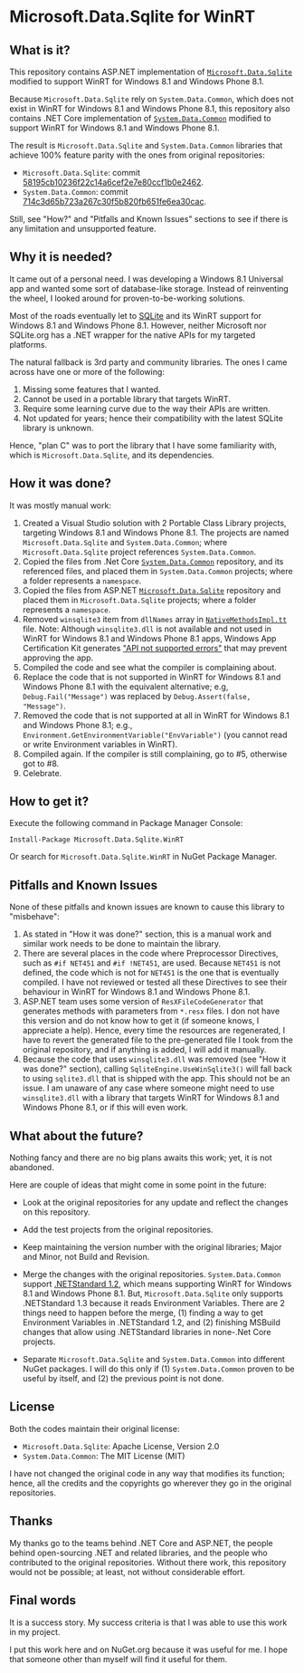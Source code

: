 # Microsoft.Data.Sqlite for WinRT #

## What is it? ##

This repository contains ASP.NET implementation of [`Microsoft.Data.Sqlite`](https://github.com/aspnet/Microsoft.Data.Sqlite) modified to support WinRT for Windows 8.1 and Windows Phone 8.1.

Because `Microsoft.Data.Sqlite` rely on `System.Data.Common`, which does not exist in WinRT for Windows 8.1 and Windows Phone 8.1, this repository also contains 
.NET Core implementation of [`System.Data.Common`](https://github.com/dotnet/corefx) modified to support WinRT for Windows 8.1 and Windows Phone 8.1.

The result is `Microsoft.Data.Sqlite` and `System.Data.Common` libraries that achieve 100% feature parity with the ones from original repositories:

* `Microsoft.Data.Sqlite`: commit [58195cb10236f22c14a6cef2e7e80ccf1b0e2462](https://github.com/aspnet/Microsoft.Data.Sqlite/tree/58195cb10236f22c14a6cef2e7e80ccf1b0e2462).
* `System.Data.Common`: commit [714c3d65b723a267c30f5b820fb651fe6ea30cac](https://github.com/dotnet/corefx/tree/714c3d65b723a267c30f5b820fb651fe6ea30cac).

Still, see "How?" and "Pitfalls and Known Issues" sections to see if there is any limitation and unsupported feature.

## Why it is needed? ##

It came out of a personal need. I was developing a Windows 8.1 Universal app and wanted some sort of database-like storage. Instead of reinventing the wheel, I looked around for proven-to-be-working solutions.

Most of the roads eventually let to [SQLite](https://www.sqlite.org/download.html) and its WinRT support for Windows 8.1 and Windows Phone 8.1. However, neither Microsoft nor SQLite.org has a .NET wrapper for the native APIs for my targeted platforms.

The natural fallback is 3rd party and community libraries. The ones I came across have one or more of the following:

1. Missing some features that I wanted.
2. Cannot be used in a portable library that targets WinRT.
3. Require some learning curve due to the way their APIs are written.
4. Not updated for years; hence their compatibility with the latest SQLite library is unknown.

Hence, "plan C" was to port the library that I have some familiarity with, which is `Microsoft.Data.Sqlite`, and its dependencies.

## How it was done? ##

It was mostly manual work:

1. Created a Visual Studio solution with 2 Portable Class Library projects, targeting Windows 8.1 and Windows Phone 8.1. The projects are named `Microsoft.Data.Sqlite` and `System.Data.Common`; where `Microsoft.Data.Sqlite` project references `System.Data.Common`.
2. Copied the files from .Net Core [`System.Data.Common`](https://github.com/dotnet/corefx) repository, and its referenced files, and placed them in `System.Data.Common` projects; where a folder represents a `namespace`.
3. Copied the files from ASP.NET [`Microsoft.Data.Sqlite`](https://github.com/aspnet/Microsoft.Data.Sqlite) repository and placed them in `Microsoft.Data.Sqlite` projects; where a folder represents a `namespace`.
4. Removed `winsqlite3` item from `dllNames` array in [`NativeMethodsImpl.tt`](src/Microsoft.Data.Sqlite/Interop/NativeMethodsImpl.tt) file. Note: Although `winsqlite3.dll` is not available and not used in WinRT for Windows 8.1 and Windows Phone 8.1 apps, Windows App Certification Kit generates ["API not supported errors"](https://github.com/TheBlueSky/Microsoft.Data.Sqlite.WinRT/issues/1) that may prevent approving the app.
5. Compiled the code and see what the compiler is complaining about.
6. Replace the code that is not supported in WinRT for Windows 8.1 and Windows Phone 8.1 with the equivalent alternative; e.g, `Debug.Fail("Message")` was replaced by `Debug.Assert(false, "Message")`.
7. Removed the code that is not supported at all in WinRT for Windows 8.1 and Windows Phone 8.1; e.g., `Environment.GetEnvironmentVariable("EnvVariable")` (you cannot read or write Environment variables in WinRT).
8. Compiled again. If the compiler is still complaining, go to #5, otherwise got to #8.
9. Celebrate.

## How to get it? ##

Execute the following command in Package Manager Console:

`Install-Package Microsoft.Data.Sqlite.WinRT`

Or search for `Microsoft.Data.Sqlite.WinRT` in NuGet Package Manager.

## Pitfalls and Known Issues ##

None of these pitfalls and known issues are known to cause this library to "misbehave":

1. As stated in "How it was done?" section, this is a manual work and similar work needs to be done to maintain the library.
2. There are several places in the code where Preprocessor Directives, such as `#if NET451` and `#if !NET451`, are used. Because `NET451` is not defined, the code which is not for `NET451` is the one that is eventually compiled. I have not reviewed or tested all these Directives to see their behaviour in WinRT for Windows 8.1 and Windows Phone 8.1.
3. ASP.NET team uses some version of `ResXFileCodeGenerator` that generates methods with parameters from `*.resx` files. I don not have this version and do not know how to get it (if someone knows, I appreciate a help). Hence, every time the resources are regenerated, I have to revert the generated file to the pre-generated file I took from the original repository, and if anything is added, I will add it manually.
4. Because the code that uses `winsqlite3.dll` was removed (see "How it was done?" section), calling `SqliteEngine.UseWinSqlite3()` will fall back to using `sqlite3.dll` that is shipped with the app. This should not be an issue. I am unaware of any case where someone might need to use `winsqlite3.dll` with a library that targets WinRT for Windows 8.1 and Windows Phone 8.1, or if this will even work.

## What about the future? ##

Nothing fancy and there are no big plans awaits this work; yet, it is not abandoned.

Here are couple of ideas that might come in some point in the future:

* Look at the original repositories for any update and reflect the changes on this repository.

* Add the test projects from the original repositories.

* Keep maintaining the version number with the original libraries; Major and Minor, not Build and Revision.

* Merge the changes with the original repositories. `System.Data.Common` support [.NETStandard 1.2](https://docs.microsoft.com/en-us/dotnet/articles/standard/library), which means supporting WinRT for Windows 8.1 and Windows Phone 8.1. But, `Microsoft.Data.Sqlite` only supports .NETStandard 1.3 because it reads Environment Variables. There are 2 things need to happen before the merge, (1) finding a way to get Environment Variables in .NETStandard 1.2, and (2) finishing MSBuild changes that allow using .NETStandard libraries in none-.Net Core projects.

* Separate `Microsoft.Data.Sqlite` and `System.Data.Common` into different NuGet packages. I will do this only if (1) `System.Data.Common` proven to be useful by itself, and (2) the previous point is not done.

## License ##

Both the codes maintain their original license:

* `Microsoft.Data.Sqlite`: Apache License, Version 2.0
* `System.Data.Common`: The MIT License (MIT)

I have not changed the original code in any way that modifies its function; hence, all the credits and the copyrights go wherever they go in the original repositories.

## Thanks ##

My thanks go to the teams behind .NET Core and ASP.NET, the people behind open-sourcing .NET and related libraries, and the people who contributed to the original repositories. Without there work, this repository would not be possible; at least, not without considerable effort.

## Final words ##

It is a success story. My success criteria is that I was able to use this work in my project.

I put this work here and on NuGet.org because it was useful for me. I hope that someone other than myself will find it useful for them.